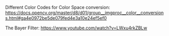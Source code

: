 Different Color Codes for Color Space conversion:
https://docs.opencv.org/master/d8/d01/group__imgproc__color__conversions.html#ga4e0972be5de079fed4e3a10e24ef5ef0

The Bayer Filter:
https://www.youtube.com/watch?v=LWxu4rkZBLw